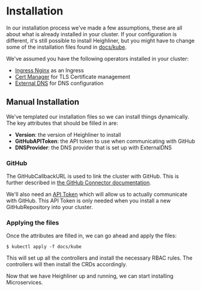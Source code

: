 # Installation

In our installation process we've made a few assumptions, these are all about
what is already installed in your cluster. If your configuration is different,
it's still possible to install Heighliner, but you might have to change some of
the installation files found in [docs/kube](./kube).

We've assumed you have the following operators installed in your cluster:

- [Ingress Nginx](https://github.com/kubernetes/ingress-nginx) as an Ingress
- [Cert Manager](https://github.com/jetstack/cert-manager) for TLS Certificate management
- [External DNS](https://github.com/kubernetes-incubator/external-dns) for DNS configuration

## Manual Installation

We've templated our installation files so we can install things dynamically. The
key attributes that should be filled in are:

- **Version**: the version of Heighliner to install
- **GitHubAPIToken**: the API token to use when communicating with GitHub
- **DNSProvider**: the DNS provider that is set up with ExternalDNS

### GitHub

The GitHubCallbackURL is used to link the cluster with GitHub. This is further
described in [the GitHub Connector documentation](./design/github-connector.md#Domain).

We'll also need an [API Token](./design/github-connector.md#APIToken) which will
allow us to actually communicate with GitHub. This API Token is only needed when
you install a new GitHubRepository into your cluster.

### Applying the files

Once the attributes are filled in, we can go ahead and apply the files:

```
$ kubectl apply -f docs/kube
```

This will set up all the controllers and install the necessary RBAC rules. The
controllers will then install the CRDs accordingly.

Now that we have Heighliner up and running, we can start installing
Microservices.
